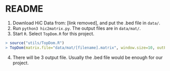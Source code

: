 # README

1. Download HiC Data from: [link removed], and put the .bed file in `data/`.
2. Run `python3 hic2matrix.py`. The output files are in `data/mat/`.
3. Start `R`. Select `TopDom.R` for this project.
```R
> source("utils/TopDom.R")
> TopDom(matrix.file="data/mat/[filename].matrix", window.size=10, outFile="[filename]")
```
4. There will be 3 output file. Usually the .bed file would be enough for our project.
